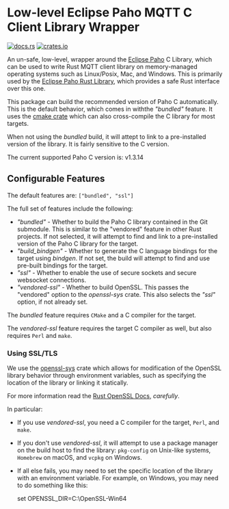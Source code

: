 # Low-level Eclipse Paho MQTT C Client Library Wrapper

[![docs.rs](https://docs.rs/paho-mqtt-sys/badge.svg)](https://docs.rs/paho-mqtt-sys)
[![crates.io](https://img.shields.io/crates/d/paho-mqtt-sys?label=crates.io%20downloads)](https://crates.io/crates/paho-mqtt-sys)

An un-safe, low-level, wrapper around the [Eclipse Paho](http://eclipse.org/paho) C Library, which can be used to write Rust MQTT client library on memory-managed operating systems such as Linux/Posix, Mac, and Windows. This is primarily used by the [Eclipse Paho Rust Library](https://crates.io/crates/paho-mqtt), which provides a safe Rust interface over this one.

This package can build the recommended version of Paho C automatically. This is the default behavior, which comes in withthe _"bundled"_ feature. It uses the [cmake crate](https://crates.io/crates/cmake) which can also cross-compile the C library for most targets.

When not using the _bundled_ build, it will attept to link to a pre-installed version of the library. It is fairly sensitive to the C version.

The current supported Paho C version is: v1.3.14

## Configurable Features

The default features are: `["bundled", "ssl"]`

The full set of features include the following:

- _"bundled"_ - Whether to build the Paho C library contained in the Git submodule. This is similar to the "vendored" feature in other Rust projects. If not selected, it will attempt to find and link to a pre-installed version of the Paho C library for the target.
- _"build_bindgen"_ - Whether to generate the C language bindings for the target using _bindgen_. If not set, the build will attempt to find and use pre-built bindings for the target.
- _"ssl"_ - Whether to enable the use of secure sockets and secure websocket connections.
- _"vendored-ssl"_ - Whether to build OpenSSL. This passes the "vendored" option to the _openssl-sys_ crate. This also selects the _"ssl"_ option, if not already set.

The _bundled_ feature requires `CMake` and a C compiler for the target.

The _vendored-ssl_ feature requires the target C compiler as well, but also requires `Perl` and `make`.

### Using SSL/TLS

We use the [openssl-sys](https://crates.io/crates/openssl-sys) crate which allows for modification of the OpenSSL library behavior through environment variables, such as specifying the location of the library or linking it statically.

For more information read the [Rust OpenSSL Docs](https://docs.rs/openssl/latest/openssl), _carefully_.

In particular:

- If you use _vendored-ssl_, you need a C compiler for the target, `Perl`, and `make`.

- If you don't use _vendored-ssl_, it will attempt to use a package manager on the build host to find the library: `pkg-config` on Unix-like systems, `Homebrew` on macOS, and `vcpkg` on Windows.

- If all else fails, you may need to set the specific location of the library with an environment variable. For example, on Windows, you may need to do something like this:

    set OPENSSL_DIR=C:\OpenSSL-Win64
